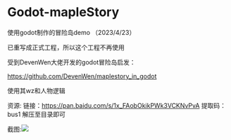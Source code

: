 # Godot-mapleStory

使用godot制作的冒险岛demo （2023/4/23）

已重写成正式工程，所以这个工程不再使用



受到DevenWen大佬开发的godot冒险岛启发：

https://github.com/DevenWen/maplestory_in_godot

使用其wz和人物逻辑

资源:
链接：https://pan.baidu.com/s/1x_FAobOkikPWk3VCKNvPvA 
提取码：bus1 
解压至目录即可

截图:![](https://raw.githubusercontent.com/mikuYongh/Godot-mapleStory/main/screenshot.png)
